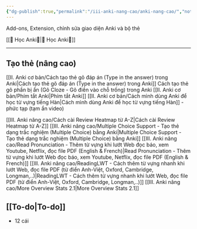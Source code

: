 ```yaml
---
{"dg-publish":true,"permalink":"/iii-anki-nang-cao/anki-nang-cao/","noteIcon":""}
---
```


Add-ons, Extension, chỉnh sửa giao diện Anki và bộ thẻ

[[🌟 Học Anki🌟\|🌟 Học Anki🌟]]

___

## Tạo thẻ (nâng cao)

[[II. Anki cơ bản/Cách tạo thẻ gõ đáp án (Type in the answer) trong Anki\|Cách tạo thẻ gõ đáp án (Type in the answer) trong Anki]]
Cách tạo thẻ gõ phần bị ẩn (Gõ Cloze - Gõ điền vào chỗ trống) trong Anki
[[II. Anki cơ bản/Phím tắt Anki\|Phím tắt Anki]]
[[II. Anki cơ bản/Cách mình dùng Anki để học từ vựng tiếng Hàn\|Cách mình dùng Anki để học từ vựng tiếng Hàn]] - phức tạp (tạm ẩn video)

[[III. Anki nâng cao/Cách cài Review Heatmap từ A-Z\|Cách cài Review Heatmap từ A-Z]]
[[III. Anki nâng cao/Multiple Choice Support - Tạo thẻ dạng trắc nghiệm (Multiple Choice) bằng Anki\|Multiple Choice Support - Tạo thẻ dạng trắc nghiệm (Multiple Choice) bằng Anki]]
[[III. Anki nâng cao/Read Pronunciation - Thêm từ vựng khi lướt Web đọc báo, xem Youtube, Netflix, đọc file PDF (English & French)\|Read Pronunciation - Thêm từ vựng khi lướt Web đọc báo, xem Youtube, Netflix, đọc file PDF (English & French)]] 
[[III. Anki nâng cao/ReadingLWT - Cách thêm từ vựng nhanh khi lướt Web, đọc file PDF (từ điển Anh-Việt, Oxford, Cambridge, Longman,..)\|ReadingLWT - Cách thêm từ vựng nhanh khi lướt Web, đọc file PDF (từ điển Anh-Việt, Oxford, Cambridge, Longman,..)]]
[[III. Anki nâng cao/More Overview Stats 2.1\|More Overview Stats 2.1]]


## [[To-do\|To-do]] 
- 12 cái
